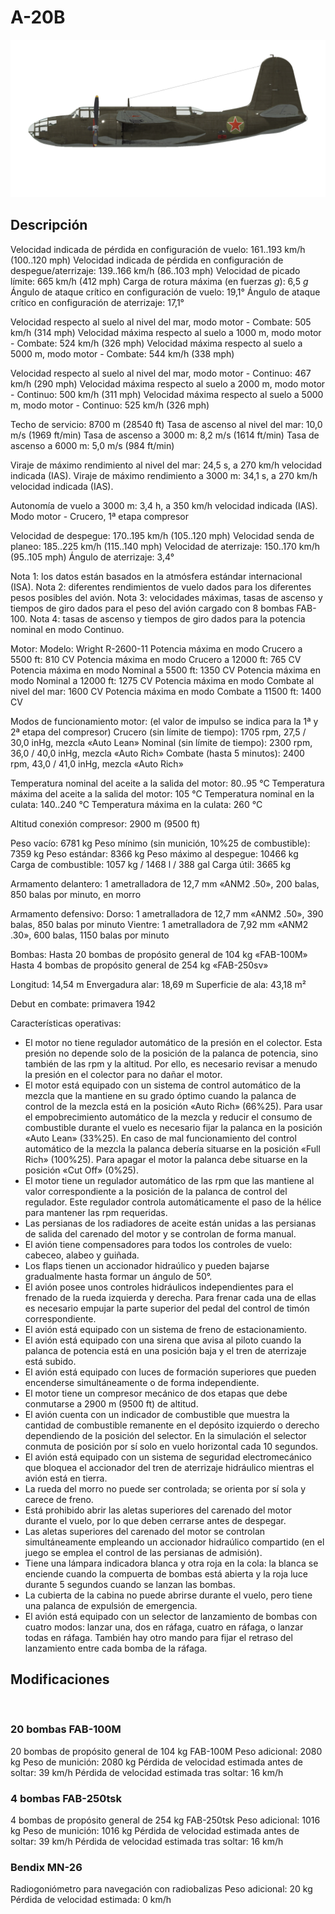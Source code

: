 # A-20B

![a20b](../images/a20b.png)

## Descripción

Velocidad indicada de pérdida en configuración de vuelo: 161..193 km/h (100..120 mph)
Velocidad indicada de pérdida en configuración de despegue/aterrizaje: 139..166 km/h (86..103 mph)
Velocidad de picado límite: 665 km/h (412 mph)
Carga de rotura máxima (en fuerzas <i>g</i>): 6,5 <i>g</i>
Ángulo de ataque crítico en configuración de vuelo: 19,1°
Ángulo de ataque crítico en configuración de aterrizaje: 17,1°

Velocidad respecto al suelo al nivel del mar, modo motor - Combate: 505 km/h (314 mph)
Velocidad máxima respecto al suelo a 1000 m, modo motor - Combate: 524 km/h (326 mph)
Velocidad máxima respecto al suelo a 5000 m, modo motor - Combate: 544 km/h (338 mph)

Velocidad respecto al suelo al nivel del mar, modo motor - Continuo: 467 km/h (290 mph)
Velocidad máxima respecto al suelo a 2000 m, modo motor - Continuo: 500 km/h (311 mph)
Velocidad máxima respecto al suelo a 5000 m, modo motor - Continuo: 525 km/h (326 mph)

Techo de servicio: 8700 m (28540 ft)
Tasa de ascenso al nivel del mar: 10,0 m/s (1969 ft/min)
Tasa de ascenso a 3000 m: 8,2 m/s (1614 ft/min)
Tasa de ascenso a 6000 m: 5,0 m/s (984 ft/min)

Viraje de máximo rendimiento al nivel del mar: 24,5 s, a 270 km/h velocidad indicada (IAS).
Viraje de máximo rendimiento a 3000 m: 34,1 s, a 270 km/h velocidad indicada (IAS).

Autonomía de vuelo a 3000 m: 3,4 h, a 350 km/h velocidad indicada (IAS). Modo motor - Crucero, 1ª etapa compresor

Velocidad de despegue: 170..195 km/h (105..120 mph)
Velocidad senda de planeo: 185..225 km/h (115..140 mph)
Velocidad de aterrizaje: 150..170 km/h (95..105 mph)
Ángulo de aterrizaje: 3,4°

Nota 1: los datos están basados en la atmósfera estándar internacional (ISA).
Nota 2: diferentes rendimientos de vuelo dados para los diferentes pesos posibles del avión.
Nota 3: velocidades máximas, tasas de ascenso y tiempos de giro dados para el peso del avión cargado con 8 bombas FAB-100.
Nota 4: tasas de ascenso y tiempos de giro dados para la potencia nominal en modo Continuo.

Motor:
Modelo: Wright R-2600-11
Potencia máxima en modo Crucero a 5500 ft: 810 CV
Potencia máxima en modo Crucero a 12000 ft: 765 CV
Potencia máxima en modo Nominal a 5500 ft: 1350 CV
Potencia máxima en modo Nominal a 12000 ft: 1275 CV
Potencia máxima en modo Combate al nivel del mar: 1600 CV
Potencia máxima en modo Combate a 11500 ft: 1400 CV

Modos de funcionamiento motor:
(el valor de impulso se indica para la 1ª y 2ª etapa del compresor)
Crucero (sin límite de tiempo): 1705 rpm, 27,5 / 30,0 inHg, mezcla «Auto Lean» 
Nominal (sin límite de tiempo): 2300 rpm, 36,0 / 40,0 inHg, mezcla «Auto Rich» 
Combate (hasta 5 minutos): 2400 rpm, 43,0 / 41,0 inHg, mezcla «Auto Rich» 

Temperatura nominal del aceite a la salida del motor: 80..95 °C
Temperatura máxima del aceite a la salida del motor: 105 °C
Temperatura nominal en la culata: 140..240 °C
Temperatura máxima en la culata: 260 °C

Altitud conexión compresor: 2900 m (9500 ft)

Peso vacío: 6781 kg
Peso mínimo (sin munición, 10%25 de combustible): 7359 kg
Peso estándar: 8366 kg
Peso máximo al despegue: 10466 kg
Carga de combustible: 1057 kg / 1468 l / 388 gal
Carga útil: 3665 kg

Armamento delantero:
1 ametralladora de 12,7 mm «ANM2 .50», 200 balas, 850 balas por minuto, en morro

Armamento defensivo:
Dorso: 1 ametralladora de 12,7 mm «ANM2 .50», 390 balas, 850 balas por minuto
Vientre: 1 ametralladora de 7,92 mm «ANM2 .30», 600 balas, 1150 balas por minuto

Bombas:
Hasta 20 bombas de propósito general de 104 kg «FAB-100M»
Hasta 4 bombas de propósito general de 254 kg «FAB-250sv»

Longitud: 14,54 m
Envergadura alar: 18,69 m
Superficie de ala: 43,18 m²

Debut en combate: primavera 1942

Características operativas:
- El motor no tiene regulador automático de la presión en el colector. Esta presión no depende solo de la posición de la palanca de potencia, sino también de las rpm y la altitud. Por ello, es necesario revisar a menudo la presión en el colector para no dañar el motor.
- El motor está equipado con un sistema de control automático de la mezcla que la mantiene en su grado óptimo cuando la palanca de control de la mezcla está en la posición «Auto Rich» (66%25). Para usar el empobrecimiento automático de la mezcla y reducir el consumo de combustible durante el vuelo es necesario fijar la palanca en la posición «Auto Lean» (33%25). En caso de mal funcionamiento del control automático de la mezcla la palanca debería situarse en la posición «Full Rich» (100%25). Para apagar el motor la palanca debe situarse en la posición «Cut Off» (0%25).
- El motor tiene un regulador automático de las rpm que las mantiene al valor correspondiente a la posición de la palanca de control del regulador. Este regulador controla automáticamente el paso de la hélice para mantener las rpm requeridas.
- Las persianas de los radiadores de aceite están unidas a las persianas de salida del carenado del motor y se controlan de forma manual.
- El avión tiene compensadores para todos los controles de vuelo: cabeceo, alabeo y guiñada.
- Los flaps tienen un accionador hidraúlico y pueden bajarse gradualmente hasta formar un ángulo de 50°.
- El avión posee unos controles hidráulicos independientes para el frenado de la rueda izquierda y derecha. Para frenar cada una de ellas es necesario empujar la parte superior del pedal del control de timón correspondiente.
- El avión está equipado con un sistema de freno de estacionamiento.
- El avión está equipado con una sirena que avisa al piloto cuando la palanca de potencia está en una posición baja y el tren de aterrizaje está subido.
- El avión está equipado con luces de formación superiores que pueden encenderse simultáneamente o de forma independiente.
- El motor tiene un compresor mecánico de dos etapas que debe conmutarse a 2900 m (9500 ft) de altitud.
- El avión cuenta con un indicador de combustible que muestra la cantidad de combustible remanente en el depósito izquierdo o derecho dependiendo de la posición del selector. En la simulación el selector conmuta de posición por sí solo en vuelo horizontal cada 10 segundos.
- El avión está equipado con un sistema de seguridad electromecánico que bloquea el accionador del tren de aterrizaje hidráulico mientras el avión está en tierra.
- La rueda del morro no puede ser controlada; se orienta por sí sola y carece de freno.
- Está prohibido abrir las aletas superiores del carenado del motor durante el vuelo, por lo que deben cerrarse antes de despegar.
- Las aletas superiores del carenado del motor se controlan simultáneamente empleando un accionador hidraúlico compartido (en el juego se emplea el control de las persianas de admisión).
- Tiene una lámpara indicadora blanca y otra roja en la cola: la blanca se enciende cuando la compuerta de bombas está abierta y la roja luce durante 5 segundos cuando se lanzan las bombas.
- La cubierta de la cabina no puede abrirse durante el vuelo, pero tiene una palanca de expulsión de emergencia.
- El avión está equipado con un selector de lanzamiento de bombas con cuatro modos: lanzar una, dos en ráfaga, cuatro en ráfaga, o lanzar todas en ráfaga. También hay otro mando para fijar el retraso del lanzamiento entre cada bomba de la ráfaga.

## Modificaciones
﻿


### 20 bombas FAB-100M

20 bombas de propósito general de 104 kg FAB-100M
Peso adicional: 2080 kg
Peso de munición: 2080 kg
Pérdida de velocidad estimada antes de soltar: 39 km/h
Pérdida de velocidad estimada tras soltar: 16 km/h﻿


### 4 bombas FAB-250tsk

4 bombas de propósito general de 254 kg FAB-250tsk
Peso adicional: 1016 kg
Peso de munición: 1016 kg
Pérdida de velocidad estimada antes de soltar: 39 km/h
Pérdida de velocidad estimada tras soltar: 16 km/h﻿

### Bendix MN-26

Radiogoniómetro para navegación con radiobalizas
Peso adicional: 20 kg
Pérdida de velocidad estimada: 0 km/h